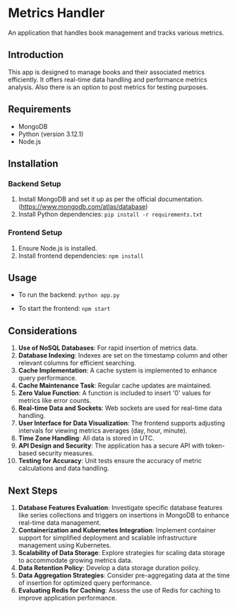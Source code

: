 # Metrics Handler
An application that handles book management and tracks various metrics.

## Introduction
This app is designed to manage books and their associated metrics efficiently. It offers real-time data handling and performance metrics analysis. Also there is an option to post metrics for testing purposes.

## Requirements
- MongoDB
- Python (version 3.12.1)
- Node.js

## Installation
### Backend Setup
1. Install MongoDB and set it up as per the official documentation. (https://www.mongodb.com/atlas/database)
2. Install Python dependencies:
```pip install -r requirements.txt```

### Frontend Setup
1. Ensure Node.js is installed.
2. Install frontend dependencies:
```npm install```

## Usage
- To run the backend:
```python app.py```

- To start the frontend:
```npm start```

## Considerations
1. **Use of NoSQL Databases**: For rapid insertion of metrics data.
2. **Database Indexing**: Indexes are set on the timestamp column and other relevant columns for efficient searching.
3. **Cache Implementation**: A cache system is implemented to enhance query performance.
4. **Cache Maintenance Task**: Regular cache updates are maintained.
5. **Zero Value Function**: A function is included to insert '0' values for metrics like error counts.
6. **Real-time Data and Sockets**: Web sockets are used for real-time data handling.
7. **User Interface for Data Visualization**: The frontend supports adjusting intervals for viewing metrics averages (day, hour, minute).
8. **Time Zone Handling**: All data is stored in UTC.
9. **API Design and Security**: The application has a secure API with token-based security measures.
10. **Testing for Accuracy**: Unit tests ensure the accuracy of metric calculations and data handling.

## Next Steps
1. **Database Features Evaluation**: Investigate specific database features like series collections and triggers on insertions in MongoDB to enhance real-time data management.
2. **Containerization and Kubernetes Integration**: Implement container support for simplified deployment and scalable infrastructure management using Kubernetes.
3. **Scalability of Data Storage**: Explore strategies for scaling data storage to accommodate growing metrics data.
4. **Data Retention Policy**: Develop a data storage duration policy.
5. **Data Aggregation Strategies**: Consider pre-aggregating data at the time of insertion for optimized query performance.
6. **Evaluating Redis for Caching**: Assess the use of Redis for caching to improve application performance.







